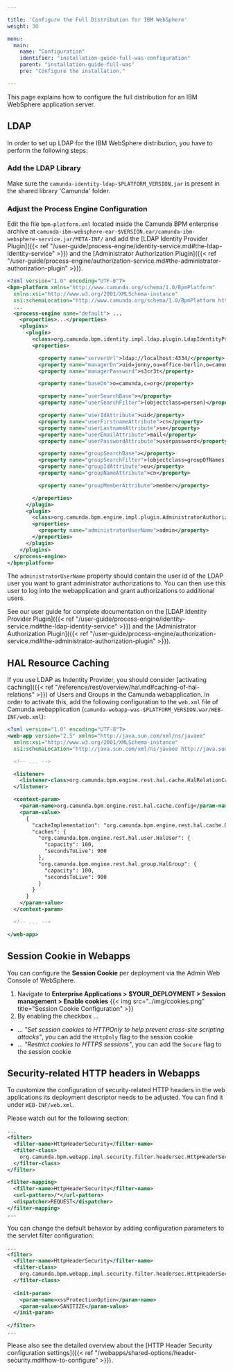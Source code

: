 ```yaml
---

title: 'Configure the Full Distribution for IBM WebSphere'
weight: 30

menu:
  main:
    name: "Configuration"
    identifier: "installation-guide-full-was-configuration"
    parent: "installation-guide-full-was"
    pre: "Configure the installation."

---
```



This page explains how to configure the full distribution for an IBM WebSphere application server.


## LDAP

In order to set up LDAP for the IBM WebSphere distribution, you have to perform the following steps:


### Add the LDAP Library

Make sure the `camunda-identity-ldap-$PLATFORM_VERSION.jar` is present in the shared library 'Camunda' folder.


### Adjust the Process Engine Configuration

Edit the file `bpm-platform.xml` located inside the Camunda BPM enterprise archive at `camunda-ibm-websphere-ear-$VERSION.ear/camunda-ibm-websphere-service.jar/META-INF/` and add the [LDAP Identity Provider Plugin]({{< ref "/user-guide/process-engine/identity-service.md#the-ldap-identity-service" >}}) and the [Administrator Authorization Plugin]({{< ref "/user-guide/process-engine/authorization-service.md#the-administrator-authorization-plugin" >}}).

```xml
<?xml version="1.0" encoding="UTF-8"?>
<bpm-platform xmlns="http://www.camunda.org/schema/1.0/BpmPlatform"
  xmlns:xsi="http://www.w3.org/2001/XMLSchema-instance"
  xsi:schemaLocation="http://www.camunda.org/schema/1.0/BpmPlatform http://www.camunda.org/schema/1.0/BpmPlatform ">
  ...
  <process-engine name="default"> ...
    <properties>...</properties>
    <plugins>
      <plugin>
        <class>org.camunda.bpm.identity.impl.ldap.plugin.LdapIdentityProviderPlugin</class>
        <properties>

          <property name="serverUrl">ldap://localhost:4334/</property>
          <property name="managerDn">uid=jonny,ou=office-berlin,o=camunda,c=org</property>
          <property name="managerPassword">s3cr3t</property>

          <property name="baseDn">o=camunda,c=org</property>

          <property name="userSearchBase"></property>
          <property name="userSearchFilter">(objectclass=person)</property>

          <property name="userIdAttribute">uid</property>
          <property name="userFirstnameAttribute">cn</property>
          <property name="userLastnameAttribute">sn</property>
          <property name="userEmailAttribute">mail</property>
          <property name="userPasswordAttribute">userpassword</property>

          <property name="groupSearchBase"></property>
          <property name="groupSearchFilter">(objectclass=groupOfNames)</property>
          <property name="groupIdAttribute">ou</property>
          <property name="groupNameAttribute">cn</property>

          <property name="groupMemberAttribute">member</property>

        </properties>
      </plugin>
      <plugin>
        <class>org.camunda.bpm.engine.impl.plugin.AdministratorAuthorizationPlugin</class>
        <properties>
          <property name="administratorUserName">admin</property>
        </properties>
      </plugin>
    </plugins>
  </process-engine>
</bpm-platform>
```

The `administratorUserName` property should contain the user id of the LDAP user you want to grant administrator authorizations to. You can then use this user to log into the webapplication and grant authorizations to additional users.

See our user guide for complete documentation on the [LDAP Identity Provider Plugin]({{< ref "/user-guide/process-engine/identity-service.md#the-ldap-identity-service" >}}) and the [Administrator Authorization Plugin]({{< ref "/user-guide/process-engine/authorization-service.md#the-administrator-authorization-plugin" >}}).


## HAL Resource Caching

If you use LDAP as Indentity Provider, you should consider [activating caching]({{< ref "/reference/rest/overview/hal.md#caching-of-hal-relations" >}}) of
Users and Groups in the Camunda webapplication. In order to activate this, add the following
configuration to the `web.xml` file of Camunda webapplication
(`camunda-webapp-was-$PLATFORM_VERSION.war/WEB-INF/web.xml`):

```xml
<?xml version="1.0" encoding="UTF-8"?>
<web-app version="2.5" xmlns="http://java.sun.com/xml/ns/javaee"
  xmlns:xsi="http://www.w3.org/2001/XMLSchema-instance"
  xsi:schemaLocation="http://java.sun.com/xml/ns/javaee http://java.sun.com/xml/ns/javaee/web-app_2_5.xsd">

  <!-- ... -->

  <listener>
    <listener-class>org.camunda.bpm.engine.rest.hal.cache.HalRelationCacheBootstrap</listener-class>
  </listener>

  <context-param>
    <param-name>org.camunda.bpm.engine.rest.hal.cache.config</param-name>
    <param-value>
      {
        "cacheImplementation": "org.camunda.bpm.engine.rest.hal.cache.DefaultHalResourceCache",
        "caches": {
          "org.camunda.bpm.engine.rest.hal.user.HalUser": {
            "capacity": 100,
            "secondsToLive": 900
          },
          "org.camunda.bpm.engine.rest.hal.group.HalGroup": {
            "capacity": 100,
            "secondsToLive": 900
          }
        }
      }
    </param-value>
  </context-param>

  <!-- ... -->

</web-app>
```

## Session Cookie in Webapps

You can configure the **Session Cookie** per deployment via the Admin Web Console of WebSphere.

1. Navigate to **Enterprise Applications > $YOUR_DEPLOYMENT > Session management > Enable cookies**
{{< img src="../img/cookies.png" title="Session Cookie Configuration" >}}
2. By enabling the checkbox ... 
  * ... *"Set session cookies to HTTPOnly to help prevent cross-site scripting attacks"*, you can add the <code>HttpOnly</code> flag to the session cookie
  * ... *"Restrict cookies to HTTPS sessions"*, you can add the <code>Secure</code> flag to the session cookie

## Security-related HTTP headers in Webapps

To customize the configuration of security-related HTTP headers in the web applications its deployment descriptor needs 
to be adjusted. You can find it under `WEB-INF/web.xml`.

Please watch out for the following section:
```xml
...
<filter>
  <filter-name>HttpHeaderSecurity</filter-name>
  <filter-class>
    org.camunda.bpm.webapp.impl.security.filter.headersec.HttpHeaderSecurityFilter
  </filter-class>
</filter>

<filter-mapping>
  <filter-name>HttpHeaderSecurity</filter-name>
  <url-pattern>/*</url-pattern>
  <dispatcher>REQUEST</dispatcher>
</filter-mapping>
...
```

You can change the default behavior by adding configuration parameters to the servlet filter configuration:
```xml
...
<filter>
  <filter-name>HttpHeaderSecurity</filter-name>
  <filter-class>
    org.camunda.bpm.webapp.impl.security.filter.headersec.HttpHeaderSecurityFilter
  </filter-class>
  
  <init-param>
    <param-name>xssProtectionOption</param-name>
    <param-value>SANITIZE</param-value>
  </init-param>
  
</filter>
...
```

Please also see the detailed overview about the 
[HTTP Header Security configuration settings]({{< ref "/webapps/shared-options/header-security.md#how-to-configure" >}}).